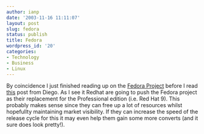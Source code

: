 ```yaml
---
author: ianp
date: '2003-11-16 11:11:07'
layout: post
slug: fedora
status: publish
title: Fedora
wordpress_id: '20'
categories:
- Technology
- Business
- Linux
---
```


By coincidence I just finished reading up on the [Fedora
Project](http://fedora.redhat.com) before I read
[this](http://www.dynamicobjects.com/d2r "d2r: diego's weblog") post
from Diego. As I see it Redhat are going to push the Fedora project as
their replacement for the Professional edition (i.e. Red Hat 9). This
probably makes sense since they can free up a lot of resources whilst
hopefullty maintaining market visibility. If they can increase the speed
of the release cycle for this it may even help them gain some more
converts (and it sure does look pretty!).
